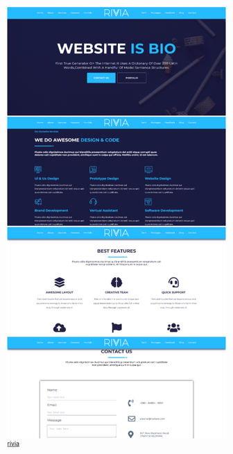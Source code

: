 <img src="images/screenshot-rivia.netlify.com-2019.01.24-13-55-52.png">
<img src="images/screenshot-rivia.netlify.com-2019.01.24-13-56-34.png">
<img src="images/screenshot-rivia.netlify.com-2019.01.24-15-40-14.png">
<img src="images/screenshot-rivia.netlify.com-2019.01.24-15-40-53.png">
<a href="https://rivia.netlify.com/">rivia</a>
